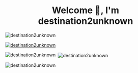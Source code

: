 <h1 align="center">Welcome 👋, I'm destination2unknown</h1>
<p align="left"> <img src="https://komarev.com/ghpvc/?username=destination2unknown&label=Profile%20views&color=0e75b6&style=flat" alt="destination2unknown" /> </p>

<p align="left"> <a href="https://github.com/ryo-ma/github-profile-trophy"><img src="https://github-profile-trophy.vercel.app/?username=destination2unknown" alt="destination2unknown" /></a> </p>

<p><img align="left" src="https://github-readme-stats.vercel.app/api/top-langs?username=destination2unknown&show_icons=true&locale=en&layout=compact" alt="destination2unknown" /></p>

<p>&nbsp;<img align="center" src="https://github-readme-stats.vercel.app/api?username=destination2unknown&show_icons=true&locale=en" alt="destination2unknown" /></p>

<p><img align="center" src="https://github-readme-streak-stats.herokuapp.com/?user=destination2unknown&" alt="destination2unknown" /></p>

